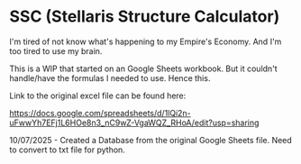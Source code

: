 # SSC (Stellaris Structure Calculator)
I'm tired of not know what's happening to my Empire's Economy. And I'm too tired to use my brain.

This is a WIP that started on an Google Sheets workbook. But it couldn't handle/have the formulas I needed to use. Hence this. 

Link to the original excel file can be found here:

https://docs.google.com/spreadsheets/d/1lQi2n-uFwwYh7EFj1L6HOe8n3_nC9wZ-VgaWQZ_RHoA/edit?usp=sharing

10/07/2025 - Created a Database from the original Google Sheets file. Need to convert to txt file for python.

